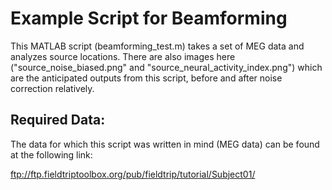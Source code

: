 # Example Script for Beamforming
This MATLAB script (beamforming_test.m) takes a set of MEG data and analyzes source locations. There are also images here ("source_noise_biased.png" and "source_neural_activity_index.png") which are the anticipated outputs from this script, before and after noise correction relatively.

## Required Data:
The data for which this script was written in mind (MEG data) can be found at the following link:

ftp://ftp.fieldtriptoolbox.org/pub/fieldtrip/tutorial/Subject01/